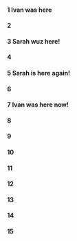 #### 1 Ivan was here
#### 2
#### 3 Sarah wuz here!
#### 4
#### 5 Sarah is here again!
#### 6
#### 7 Ivan was here now!
#### 8
#### 9
#### 10
#### 11
#### 12
#### 13
#### 14
#### 15
